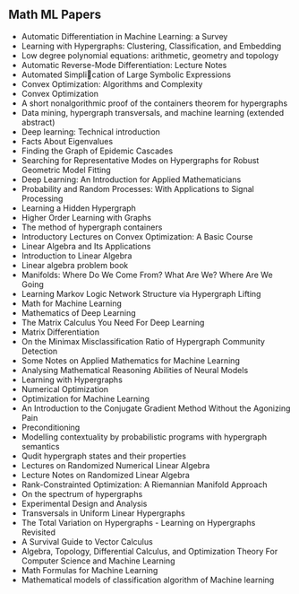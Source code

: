 <h2>  Math ML Papers  </h2>

<ul>

 <li><a target="_blank" href="https://github.com/manjunath5496/Math-ML-Papers/blob/master/mml(1).pdf" style="text-decoration:none;">Automatic Differentiation
in Machine Learning: a Survey</a></li>


 <li><a target="_blank" href="https://github.com/manjunath5496/Math-ML-Papers/blob/master/mml(2).pdf" style="text-decoration:none;">Learning with Hypergraphs: Clustering,
Classification, and Embedding</a></li>

<li><a target="_blank" href="https://github.com/manjunath5496/Math-ML-Papers/blob/master/mml(3).pdf" style="text-decoration:none;"> Low degree polynomial equations: arithmetic, geometry and topology</a></li>
 <li><a target="_blank" href="https://github.com/manjunath5496/Math-ML-Papers/blob/master/mml(4).pdf" style="text-decoration:none;">Automatic Reverse-Mode Differentiation:
Lecture Notes</a></li>                              
<li><a target="_blank" href="https://github.com/manjunath5496/Math-ML-Papers/blob/master/mml(5).pdf" style="text-decoration:none;">Automated Simplication of Large Symbolic
Expressions</a></li>
<li><a target="_blank" href="https://github.com/manjunath5496/Math-ML-Papers/blob/master/mml(6).pdf" style="text-decoration:none;">Convex Optimization: Algorithms and
Complexity</a></li>
 <li><a target="_blank" href="https://github.com/manjunath5496/Math-ML-Papers/blob/master/mml(7).pdf" style="text-decoration:none;">Convex Optimization</a></li>

 <li><a target="_blank" href="https://github.com/manjunath5496/Math-ML-Papers/blob/master/mml(8).pdf" style="text-decoration:none;"> 
A short nonalgorithmic proof of the containers theorem for hypergraphs </a></li>
   <li><a target="_blank" href="https://github.com/manjunath5496/Math-ML-Papers/blob/master/mml(9).pdf" style="text-decoration:none;">
Data mining, hypergraph transversals, and machine learning (extended abstract) </a></li>
  
   
 <li><a target="_blank" href="https://github.com/manjunath5496/Math-ML-Papers/blob/master/mml(10).pdf" style="text-decoration:none;">Deep learning:
Technical introduction</a></li>                              
<li><a target="_blank" href="https://github.com/manjunath5496/Math-ML-Papers/blob/master/mml(11).pdf" style="text-decoration:none;">Facts About Eigenvalues</a></li>
<li><a target="_blank" href="https://github.com/manjunath5496/Math-ML-Papers/blob/master/mml(12).pdf" style="text-decoration:none;">Finding the Graph of Epidemic Cascades</a></li>
<li><a target="_blank" href="https://github.com/manjunath5496/Math-ML-Papers/blob/master/mml(13).pdf" style="text-decoration:none;">Searching for Representative Modes on
Hypergraphs for Robust Geometric Model Fitting</a></li>

<li><a target="_blank" href="https://github.com/manjunath5496/Math-ML-Papers/blob/master/mml(14).pdf" style="text-decoration:none;">Deep Learning: An Introduction for Applied
Mathematicians</a></li>
                              
<li><a target="_blank" href="https://github.com/manjunath5496/Math-ML-Papers/blob/master/mml(15).pdf" style="text-decoration:none;">Probability and Random Processes: With Applications to Signal Processing</a></li>

<li><a target="_blank" href="https://github.com/manjunath5496/Math-ML-Papers/blob/master/mml(16).pdf" style="text-decoration:none;">Learning a Hidden Hypergraph</a></li>

  <li><a target="_blank" href="https://github.com/manjunath5496/Math-ML-Papers/blob/master/mml(17).pdf" style="text-decoration:none;">
Higher Order Learning with Graphs</a></li>   
  
<li><a target="_blank" href="https://github.com/manjunath5496/Math-ML-Papers/blob/master/mml(18).pdf" style="text-decoration:none;">
The method of hypergraph containers</a></li> 

  
<li><a target="_blank" href="https://github.com/manjunath5496/Math-ML-Papers/blob/master/mml(19).pdf" style="text-decoration:none;">Introductory Lectures on Convex Optimization: A Basic Course</a></li> 

<li><a target="_blank" href="https://github.com/manjunath5496/Math-ML-Papers/blob/master/mml(20).pdf" style="text-decoration:none;"> Linear Algebra and Its Applications</a></li>

<li><a target="_blank" href="https://github.com/manjunath5496/Math-ML-Papers/blob/master/mml(21).pdf" style="text-decoration:none;"> Introduction to Linear Algebra</a></li>
<li><a target="_blank" href="https://github.com/manjunath5496/Math-ML-Papers/blob/master/mml(22).pdf" style="text-decoration:none;">Linear algebra problem book</a></li> 
 <li><a target="_blank" href="https://github.com/manjunath5496/Math-ML-Papers/blob/master/mml(23).pdf" style="text-decoration:none;"> Manifolds: Where Do We Come From? What
Are We? Where Are We Going</a></li> 
 

   <li><a target="_blank" href="https://github.com/manjunath5496/Math-ML-Papers/blob/master/mml(24).pdf" style="text-decoration:none;">Learning Markov Logic Network Structure via Hypergraph Lifting</a></li>
 
   <li><a target="_blank" href="https://github.com/manjunath5496/Math-ML-Papers/blob/master/mml(25).pdf" style="text-decoration:none;">Math for Machine Learning</a></li>                              
 <li><a target="_blank" href="https://github.com/manjunath5496/Math-ML-Papers/blob/master/mml(26).pdf" style="text-decoration:none;">Mathematics of Deep Learning</a></li>
 <li><a target="_blank" href="https://github.com/manjunath5496/Math-ML-Papers/blob/master/mml(27).pdf" style="text-decoration:none;">The Matrix Calculus You Need For Deep Learning</a></li>
   
 
   <li><a target="_blank" href="https://github.com/manjunath5496/Math-ML-Papers/blob/master/mml(28).pdf" style="text-decoration:none;">Matrix Differentiation</a></li>
 
   <li><a target="_blank" href="https://github.com/manjunath5496/Math-ML-Papers/blob/master/mml(29).pdf" style="text-decoration:none;">On the Minimax Misclassification Ratio of
Hypergraph Community Detection</a></li>                              

  <li><a target="_blank" href="https://github.com/manjunath5496/Math-ML-Papers/blob/master/mml(30).pdf" style="text-decoration:none;">Some Notes on Applied Mathematics for
Machine Learning</a></li>
 
   <li><a target="_blank" href="https://github.com/manjunath5496/Math-ML-Papers/blob/master/mml(31).pdf" style="text-decoration:none;">Analysing Mathematical Reasoning Abilities of Neural Models</a></li> 
    <li><a target="_blank" href="https://github.com/manjunath5496/Math-ML-Papers/blob/master/mml(32).pdf" style="text-decoration:none;">Learning
with Hypergraphs</a></li> 

   <li><a target="_blank" href="https://github.com/manjunath5496/Math-ML-Papers/blob/master/mml(33).pdf" style="text-decoration:none;">Numerical Optimization</a></li>                              

  <li><a target="_blank" href="https://github.com/manjunath5496/Math-ML-Papers/blob/master/mml(34).pdf" style="text-decoration:none;">Optimization for Machine Learning</a></li> 
 
  <li><a target="_blank" href="https://github.com/manjunath5496/Math-ML-Papers/blob/master/mml(35).pdf" style="text-decoration:none;">An Introduction to
the Conjugate Gradient Method Without the Agonizing Pain</a></li> 

  <li><a target="_blank" href="https://github.com/manjunath5496/Math-ML-Papers/blob/master/mml(36).pdf" style="text-decoration:none;">Preconditioning</a></li> 
 
<li><a target="_blank" href="https://github.com/manjunath5496/Math-ML-Papers/blob/master/mml(37).pdf" style="text-decoration:none;">Modelling contextuality by probabilistic programs with hypergraph semantics</a></li>
 <li><a target="_blank" href="https://github.com/manjunath5496/Math-ML-Papers/blob/master/mml(38).pdf" style="text-decoration:none;">Qudit hypergraph states and their properties</a></li>

  <li><a target="_blank" href="https://github.com/manjunath5496/Math-ML-Papers/blob/master/mml(39).pdf" style="text-decoration:none;">Lectures on Randomized Numerical Linear Algebra</a></li> 
 
  <li><a target="_blank" href="https://github.com/manjunath5496/Math-ML-Papers/blob/master/mml(40).pdf" style="text-decoration:none;">Lecture Notes on Randomized Linear Algebra</a></li> 

  <li><a target="_blank" href="https://github.com/manjunath5496/Math-ML-Papers/blob/master/mml(41).pdf" style="text-decoration:none;">Rank-Constrainted Optimization: A Riemannian Manifold Approach</a></li> 
 
<li><a target="_blank" href="https://github.com/manjunath5496/Math-ML-Papers/blob/master/mml(42).pdf" style="text-decoration:none;">On the spectrum of hypergraphs</a></li>
 <li><a target="_blank" href="https://github.com/manjunath5496/Math-ML-Papers/blob/master/mml(43).pdf" style="text-decoration:none;">Experimental Design and
Analysis</a></li>

  <li><a target="_blank" href="https://github.com/manjunath5496/Math-ML-Papers/blob/master/mml(44).pdf" style="text-decoration:none;">Transversals in Uniform Linear Hypergraphs</a></li> 
 
<li><a target="_blank" href="https://github.com/manjunath5496/Math-ML-Papers/blob/master/mml(45).pdf" style="text-decoration:none;">The Total Variation on Hypergraphs - Learning on Hypergraphs Revisited</a></li>
 <li><a target="_blank" href="https://github.com/manjunath5496/Math-ML-Papers/blob/master/mml(46).pdf" style="text-decoration:none;">A Survival Guide to Vector Calculus</a></li>

  <li><a target="_blank" href="https://github.com/manjunath5496/Math-ML-Papers/blob/master/mml(47).pdf" style="text-decoration:none;">Algebra, Topology, Differential Calculus, and Optimization Theory For Computer Science and Machine Learning</a></li> 
 
<li><a target="_blank" href="https://github.com/manjunath5496/Math-ML-Papers/blob/master/mml(48).pdf" style="text-decoration:none;">Math Formulas for Machine Learning</a></li>
 <li><a target="_blank" href="https://github.com/manjunath5496/Math-ML-Papers/blob/master/mml(49).PDF" style="text-decoration:none;">Mathematical models of classification algorithm of Machine learning</a></li>









</ul>
